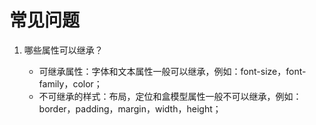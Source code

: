 # 常见问题
1. 哪些属性可以继承？

    - 可继承属性：字体和文本属性一般可以继承，例如：font-size，font-family，color；
    - 不可继承的样式：布局，定位和盒模型属性一般不可以继承，例如：border，padding，margin，width，height；
